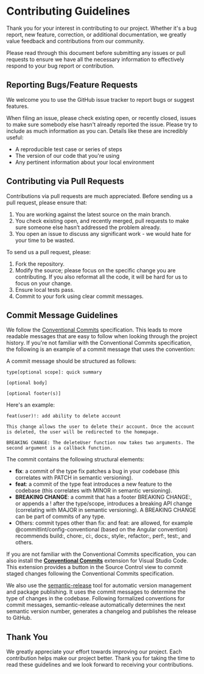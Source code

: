 # Contributing Guidelines

Thank you for your interest in contributing to our project. Whether it's a bug report, new feature, correction, or additional documentation, we greatly value feedback and contributions from our community.

Please read through this document before submitting any issues or pull requests to ensure we have all the necessary information to effectively respond to your bug report or contribution.

## Reporting Bugs/Feature Requests

We welcome you to use the GitHub issue tracker to report bugs or suggest features.

When filing an issue, please check existing open, or recently closed, issues to make sure somebody else hasn't already reported the issue. Please try to include as much information as you can. Details like these are incredibly useful:

- A reproducible test case or series of steps
- The version of our code that you're using
- Any pertinent information about your local environment

## Contributing via Pull Requests

Contributions via pull requests are much appreciated. Before sending us a pull request, please ensure that:

1. You are working against the latest source on the main branch.
2. You check existing open, and recently merged, pull requests to make sure someone else hasn’t addressed the problem already.
3. You open an issue to discuss any significant work - we would hate for your time to be wasted.

To send us a pull request, please:

1. Fork the repository.
2. Modify the source; please focus on the specific change you are contributing. If you also reformat all the code, it will be hard for us to focus on your change.
3. Ensure local tests pass.
4. Commit to your fork using clear commit messages.

## Commit Message Guidelines

We follow the [Conventional Commits](https://www.conventionalcommits.org/) specification. This leads to more readable messages that are easy to follow when looking through the project history. If you're not familiar with the Conventional Commits specification, the following is an example of a commit message that uses the convention:

A commit message should be structured as follows:

```text
type[optional scope]: quick summary

[optional body]

[optional footer(s)]
```

Here's an example:

```text
feat(user)!: add ability to delete account

This change allows the user to delete their account. Once the account is deleted, the user will be redirected to the homepage.

BREAKING CHANGE: The deleteUser function now takes two arguments. The second argument is a callback function.
```

The commit contains the following structural elements:

- **fix**: a commit of the type fix patches a bug in your codebase (this correlates with PATCH in semantic versioning).
- **feat**: a commit of the type feat introduces a new feature to the codebase (this correlates with MINOR in semantic versioning).
- **BREAKING CHANGE**: a commit that has a footer BREAKING CHANGE:, or appends a ! after the type/scope, introduces a breaking API change (correlating with MAJOR in semantic versioning). A BREAKING CHANGE can be part of commits of any type.
- Others: commit types other than fix: and feat: are allowed, for example @commitlint/config-conventional (based on the Angular convention) recommends build:, chore:, ci:, docs:, style:, refactor:, perf:, test:, and others.

If you are not familiar with the Conventional Commits specification, you can also install the [**Conventional Commits**](https://marketplace.visualstudio.com/items?itemName=vivaxy.vscode-conventional-commits) extension for Visual Studio Code. This extension provides a button in the Source Control view to commit staged changes following the Conventional Commits specification.

We also use the [semantic-release](https://github.com/semantic-release/semantic-release) tool for automatic version management and package publishing. It uses the commit messages to determine the type of changes in the codebase. Following formalized conventions for commit messages, semantic-release automatically determines the next semantic version number, generates a changelog and publishes the release to GitHub.

## Thank You

We greatly appreciate your effort towards improving our project. Each contribution helps make our project better. Thank you for taking the time to read these guidelines and we look forward to receiving your contributions.
